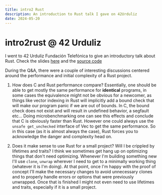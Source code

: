 ```yaml
---
title: intro2 Rust
description: An introduction to Rust talk I gave on 42Urduliz
date: 2024-05-20
---
```


# intro2rust @ 42 Urduliz
I went to 42 Urduliz Fundación Telefónica to give an introductory talk about Rust.
Check the slides [here](https://jonboh.dev/intro2rust/) and the [source code](https://github.com/jonboh/intro2rust)

During the Q&A, there were a couple of interesting discussions centered around the performance and
initial complexity of a Rust project.

1. How does C and Rust performance compare?
Essentially, one should be able to get mostly the same performance for **identical** programs,
in some cases the equivalence might not be obvious for a newcomer, as things like vector indexing
in Rust will implicitly add a bound check that will make our program panic if we are out of bounds.
In C, the bound check does not exist and will result in undefined behavior, a segfault etc...
Doing microbenchmarking one can see this effects and conclude that C is obviously faster than Rust.
However one could always use the `unsafe get_unchecked` interface of Vec to get the same performance.
So in this case (as it is almost always the case), Rust forces you to acknowledge the danger and
complexity head on.

2. Does it make sense to use Rust for a small project? Will I be crippled by lifetimes and traits?
I think we sometimes get hang up on optimizing things that don't need optimizing.
Whenever I'm building something new I'll use `clone`, `unwrap` wherever I need to get to a minimally
working thing (whatever it is I'm doing). At that point, once I'm happy with the proof of concept I'll
make the necessary changes to avoid unnecessary clones and to properly handle errors or options that
were previously unwrapped. Once that is finished I might not even need to use lifetimes and traits,
especially if it is a small project.
